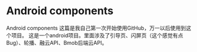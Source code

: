 # Android components
Android components
这篇是我自己第一次开始使用GitHub，万一以后使用到这个项目。
这是一个android项目。里面涉及了引导页、闪屏页（这个感觉有点Bug）、轮播、融云API、Bmob后端云API。

